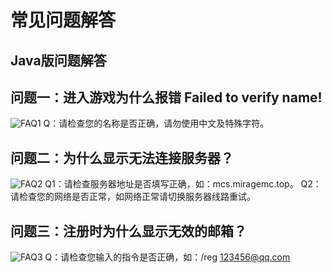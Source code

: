 # 常见问题解答

## Java版问题解答

## 问题一：进入游戏为什么报错 Failed to verify name!
![FAQ1](/assets/faq/faq-1.png)
Q：请检查您的名称是否正确，请勿使用中文及特殊字符。

## 问题二：为什么显示无法连接服务器？
![FAQ2](/assets/faq/faq-2.png)
Q1：请检查服务器地址是否填写正确，如：mcs.miragemc.top。
Q2：请检查您的网络是否正常，如网络正常请切换服务器线路重试。

## 问题三：注册时为什么显示无效的邮箱？
![FAQ3](/assets/faq/faq-3.png)
Q：请检查您输入的指令是否正确，如：/reg 123456@qq.com